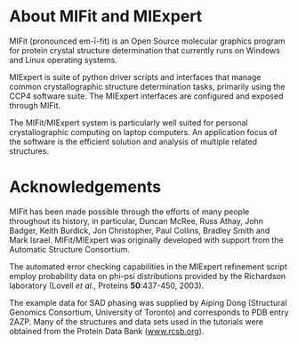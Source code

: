 # About MIFit and MIExpert #

MIFit (pronounced em-ī-fit) is an Open Source molecular graphics program for protein crystal structure determination that currently runs on Windows and Linux operating systems.

MIExpert is suite of python driver scripts and interfaces that manage common crystallographic structure determination tasks, primarily using the CCP4 software suite. The MIExpert interfaces are configured and exposed through MIFit.

The MIFit/MIExpert system is particularly well suited for personal crystallographic computing on laptop computers. An application focus of the software is the efficient solution and analysis of multiple related structures.

# Acknowledgements #

MIFit has been made possible through the efforts of many people throughout its history, in particular, Duncan McRee, Russ Athay, John Badger, Keith Burdick, Jon Christopher, Paul Collins, Bradley Smith and Mark Israel. MIFit/MIExpert was originally developed with support from the Automatic Structure Consortium.

The automated error checking capabilities in the MIExpert refinement script employ probability data on phi-psi distributions provided by the Richardson laboratory (Lovell _et al_., Proteins **50**:437-450, 2003).

The example data for SAD phasing was supplied by Aiping Dong (Structural Genomics Consortium, University of Toronto) and corresponds to PDB entry 2AZP. Many of the structures and data sets used in the tutorials were obtained from the Protein Data Bank (www.rcsb.org).